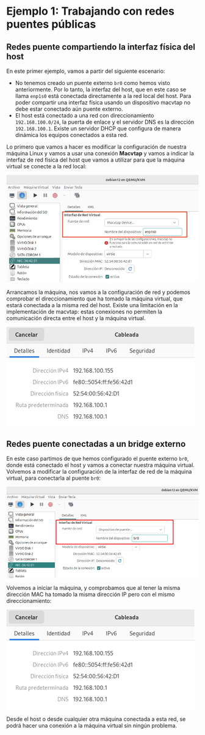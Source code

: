 # Ejemplo 1: Trabajando con redes puentes públicas

## Redes puente compartiendo la interfaz física del host

En este primer ejemplo, vamos a partir del siguiente escenario:

* No tenemos creado un puente externo `br0` como hemos visto anteriormente. Por lo tanto, la interfaz del host, que en este caso se llama `enp1s0` está conectada directamente a la red local del host. Para poder compartir una interfaz física usando un dispositivo macvtap no debe estar conectado aún puente externo.
* El host está conectado a una red con direccionamiento `192.168.100.0/24`, la puerta de enlace y el servidor DNS es la dirección `192.168.100.1`. Existe un servidor DHCP que configura de manera dinámica los equipos conectados a esta red.

Lo primero que vamos a hacer es modificar la configuración de nuestra máquina Linux y vamos a usar una conexión **Macvtap** y vamos a indicar la interfaz de red física del host que vamos a utilizar para que la máquina virtual se conecte a la red local:

![ejercicio1](img/ejemplo1_1.png)

Arrancamos la máquina, nos vamos a la configuración de red y podemos comprobar el direccionamiento que ha tomado la máquina virtual, que estará conectada a la misma red del host. Existe una limitación en la implementación de macvtap: estas conexiones no permiten la comunicación directa entre el host y la máquina virtual.

![ejercicio1](img/ejemplo1_2.png)

## Redes puente conectadas a un bridge externo

En este caso partimos de que hemos configurado el puente externo `br0`, donde está conectado el host y vamos a conectar nuestra máquina virtual. Volvemos a modificar la configuración de la interfaz de red de la máquina virtual, para conectarla al puente `br0`:

![ejercicio1](img/ejemplo1_3.png)

Volvemos a iniciar la máquina, y comprobamos que al tener la misma dirección MAC ha tomado la misma dirección IP pero con el mismo direccionamiento:

![ejercicio1](img/ejemplo1_2.png)

Desde el host o desde cualquier otra máquina conectada a esta red, se podrá hacer una conexión a la máquina virtual sin ningún problema.
